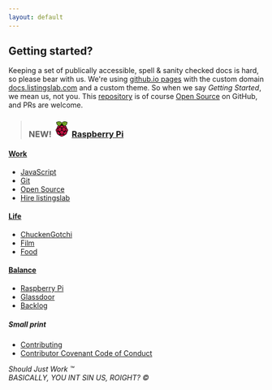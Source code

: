 ```yaml
---
layout: default
---
```


## Getting started?

Keeping a set of publically accessible, spell & sanity checked docs is hard, so please bear with us. We're using [github.io pages](https://pages.github.com) with the custom domain [docs.listingslab.com](https://docs.listingslab.com) and a custom theme. So when we say _Getting Started_, we mean us, not you. This [repository](https://github.com/listingslab-software/docs) is of course [Open Source](docs/tech/open-source) on GitHub, and PRs are welcome.

> ### NEW! ![Raspberry Pi](docs/balance/pi/images/pi-logo.png "Raspberry Pi") [Raspberry Pi](docs/balance/pi)

<div class="third-wide">
    <h4><a href="docs/work">Work</a></h4>
    <ul>
        <li><a href="docs/work/javascript">JavaScript</a></li>
        <li><a href="docs/work/git">Git</a></li>
        <li><a href="docs/work/open-source">Open Source</a></li>
        <li><a href="docs/work/hire-listingslab">Hire listingslab</a></li>
    </ul>
</div>

<div class="third-wide">
    <h4><a href="docs/life">Life</a></h4>
    <ul>
        <li><a href="docs/life/chuckengotchi">ChuckenGotchi</a></li>
        <li><a href="docs/life/film">Film</a></li>
        <li><a href="docs/life/food">Food</a></li>
    </ul>
</div>

<div class="third-wide">
    <h4><a href="docs/balance">Balance</a></h4>
    <ul>
        <li><a href="docs/balance/pi">Raspberry Pi</a></li>
        <li><a href="docs/balance/glassdoor">Glassdoor</a></li>
        <li><a href="docs/balance/backlog">Backlog</a></li>
    </ul>
</div>

<div style="clear: both;"></div>

##### Small print

- [Contributing](docs/tech/git/contributing)
- [Contributor Covenant Code of Conduct](docs/tech/git/code-of-conduct)

_Should Just Work &trade;_  
_BASICALLY, YOU INT SIN US, ROIGHT? &copy;_
